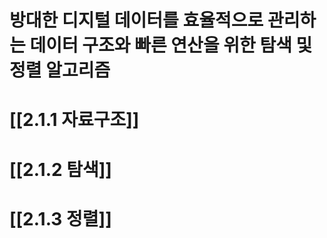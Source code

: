 # 방대한 디지털 데이터를 효율적으로 관리하는 데이터 구조와 빠른 연산을 위한 탐색 및 정렬 알고리즘
# [[2.1.1 자료구조]]
# [[2.1.2 탐색]]
# [[2.1.3 정렬]]
